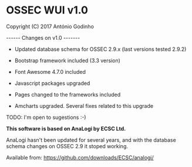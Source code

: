 **OSSEC WUI v1.0**
=======

Copyright (C) 2017 António Godinho


------ Changes on v1.0 -------

- Updated database schema for OSSEC 2.9.x (last versions tested 2.9.2)

- Bootstrap framework included (3.3 version)

- Font Awesome 4.7.0  included

- Javascript packages upgraded

- Pages changed to the frameworks included

- Amcharts upgraded. Several fixes related to this upgrade

TODO: I'm open to sugestions :-)



**This software is based on AnaLogi by ECSC Ltd.**

AnaLogi hasn't been updated for several years, and with the database schema changes on OSSEC 2.9 it stoped working.

Available from:
https://github.com/downloads/ECSC/analogi/
